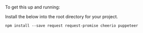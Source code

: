 To get this up and running:

Install the below into the root directory for your project.

```npm install --save request request-promise cheerio puppeteer```
